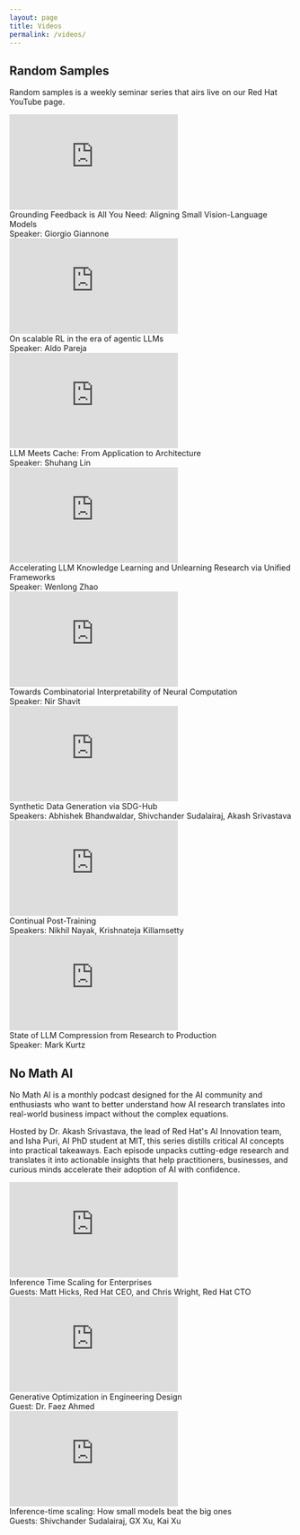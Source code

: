 ```yaml
---
layout: page
title: Videos
permalink: /videos/
---
```


## Random Samples

Random samples is a weekly seminar series that airs live on our Red Hat YouTube page.

<div class="video-grid">
  <div class="video-item">
    <iframe width="300" height="170" src="https://www.youtube.com/embed/ddnRm-OHm1k?si=VN4JLkyEEXaawE0c" frameborder="0" allowfullscreen></iframe>
    <div class="video-title">Grounding Feedback is All You Need: Aligning Small Vision-Language Models</div>
    <div class="video-speakers">Speaker: Giorgio Giannone
  </div>
  <div class="video-item">
    <iframe width="300" height="170" src="https://www.youtube.com/embed/qenmyHH87es?si=iOoAhJfK5Ktux6T8" frameborder="0" allowfullscreen></iframe>
    <div class="video-title">On scalable RL in the era of agentic LLMs</div>
    <div class="video-speakers">Speaker: Aldo Pareja</div>
  </div>
  <div class="video-item">
    <iframe width="300" height="170" src="https://www.youtube.com/embed/7bpANF68hNE?si=_62Vqz5gHt5VI_z4" frameborder="0" allowfullscreen></iframe>
    <div class="video-title">LLM Meets Cache: From Application to Architecture</div>
    <div class="video-speakers">Speaker: Shuhang Lin </div>
  </div>
  <div class="video-item">
    <iframe width="300" height="170" src="https://www.youtube.com/embed/Rzq3Cs_fpoI?si=tgmfWOLh0j3dDjXF" frameborder="0" allowfullscreen></iframe>
    <div class="video-title">Accelerating LLM Knowledge Learning and Unlearning Research via Unified Frameworks</div>
    <div class="video-speakers">Speaker: Wenlong Zhao</div>
  </div>
  <div class="video-item">
    <iframe width="300" height="170" src="https://www.youtube.com/embed/6LYnnCF06Y4?si=Z5l0Bak4Nx6ffDnG" frameborder="0" allowfullscreen></iframe>
    <div class="video-title">Towards Combinatorial Interpretability of Neural Computation</div>
    <div class="video-speakers">Speaker: Nir Shavit</div>
  </div>
  <div class="video-item">
    <iframe width="300" height="170" src="https://www.youtube.com/embed/aGKCViWjAmA?si=fymOzWq9bwDksJuT" frameborder="0" allowfullscreen></iframe>
    <div class="video-title">Synthetic Data Generation via SDG-Hub</div>
    <div class="video-speakers">Speakers: Abhishek Bhandwaldar, Shivchander Sudalairaj, Akash Srivastava</div>
  </div>
  <div class="video-item">
    <iframe width="300" height="170" src="https://www.youtube.com/embed/A5Eg1RZK3oE?si=AdhBuX7Q0h1lpqNH" frameborder="0" allowfullscreen></iframe>
    <div class="video-title">Continual Post-Training</div>
    <div class="video-speakers">Speakers: Nikhil Nayak, Krishnateja Killamsetty</div>
  </div>
  <div class="video-item">
    <iframe width="300" height="170" src="https://www.youtube.com/embed/T8XDkZuv7O4?si=_AZVC_fy5t0d4bOr" frameborder="0" allowfullscreen></iframe>
    <div class="video-title">State of LLM Compression from Research to Production</div>
    <div class="video-speakers">Speaker: Mark Kurtz </div>
  </div>
</div>

## No Math AI

No Math AI is a monthly podcast designed for the AI community and enthusiasts who want to better understand how AI research translates into real-world business impact without the complex equations.

Hosted by Dr. Akash Srivastava, the lead of Red Hat's AI Innovation team, and Isha Puri, AI PhD student at MIT, this series distills critical AI concepts into practical takeaways. Each episode unpacks cutting-edge research and translates it into actionable insights that help practitioners, businesses, and curious minds accelerate their adoption of AI with confidence.

<div class="video-grid">
  <div class="video-item">
    <iframe width="300" height="170" src="https://www.youtube.com/embed/mj1dwrPfvb4?si=6ghEXRoag8s16MRO" frameborder="0" allowfullscreen></iframe>
    <div class="video-title">Inference Time Scaling for Enterprises</div>
    <div class="video-speakers">Guests: Matt Hicks, Red Hat CEO, and Chris Wright, Red Hat CTO</div>
  </div>
  <div class="video-item">
    <iframe width="300" height="170" src="https://www.youtube.com/embed/rGve4qQj1-s?si=RqttVWC9GL7b51Lt" frameborder="0" allowfullscreen></iframe>
    <div class="video-title">Generative Optimization in Engineering Design</div>
    <div class="video-speakers">Guest: Dr. Faez Ahmed</div>
  </div>
  <div class="video-item">
    <iframe width="300" height="170" src="https://www.youtube.com/embed/QEDGOEJxQk4?si=TbHPJpAWN9SbzkKn" frameborder="0" allowfullscreen></iframe>
    <div class="video-title">Inference-time scaling: How small models beat the big ones</div>
    <div class="video-speakers">Guests: Shivchander Sudalairaj, GX Xu, Kai Xu</div>
  </div>
</div>